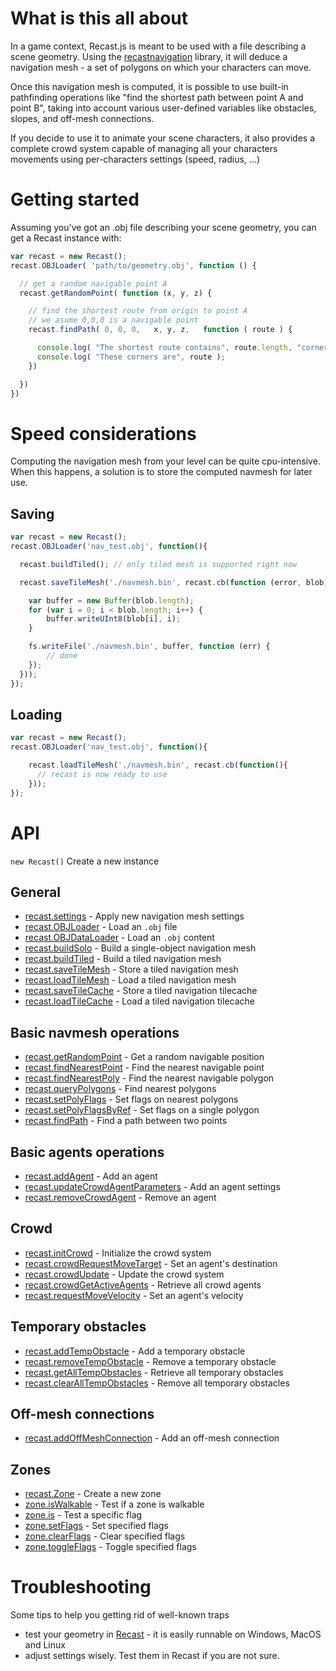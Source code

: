 # What is this all about

In a game context, Recast.js is meant to be used with a file describing a scene geometry. Using the [recastnavigation](https://github.com/memononen/recastnavigation) library, it will deduce a navigation mesh - a set of polygons on which your characters can move.

Once this navigation mesh is computed, it is possible to use built-in pathfinding operations like "find the shortest path between point A and point B", taking into account various user-defined variables like obstacles, slopes, and off-mesh connections.

If you decide to use it to animate your scene characters, it also provides a complete crowd system capable of managing all your characters movements using per-characters settings (speed, radius, ...)

# Getting started

Assuming you've got an .obj file describing your scene geometry, you can get a Recast instance with:

```js
var recast = new Recast();
recast.OBJLoader( 'path/to/geometry.obj', function () {

  // get a random navigable point A
  recast.getRandomPoint( function (x, y, z) {

    // find the shortest route from origin to point A
    // we asume 0,0,0 is a navigable point
    recast.findPath( 0, 0, 0,   x, y, z,   function ( route ) {

      console.log( "The shortest route contains", route.length, "corners" );
      console.log( "These corners are", route );
    })

  })
})
```

# Speed considerations

Computing the navigation mesh from your level can be quite cpu-intensive.
When this happens, a solution is to store the computed navmesh for later use.

## Saving

```js
var recast = new Recast();
recast.OBJLoader('nav_test.obj', function(){

  recast.buildTiled(); // only tiled mesh is supported right now

  recast.saveTileMesh('./navmesh.bin', recast.cb(function (error, blob) {

    var buffer = new Buffer(blob.length);
    for (var i = 0; i < blob.length; i++) {
        buffer.writeUInt8(blob[i], i);
    }

    fs.writeFile('./navmesh.bin', buffer, function (err) {
        // done
    });
  }));
});
```

## Loading

```js
var recast = new Recast();
recast.OBJLoader('nav_test.obj', function(){

    recast.loadTileMesh('./navmesh.bin', recast.cb(function(){
      // recast is now ready to use
    }));
});
```

# API

`new Recast()` Create a new instance

## General
* [recast.settings](API#recast.settings) - Apply new navigation mesh settings
* [recast.OBJLoader](API#recast.OBJLoader) - Load an `.obj` file
* [recast.OBJDataLoader](API#recast.OBJLoader) - Load an `.obj` content
* [recast.buildSolo](API#recast.buildSolo) - Build a single-object navigation mesh
* [recast.buildTiled](API#recast.buildTiled) - Build a tiled navigation mesh
* [recast.saveTileMesh](API#recast.saveTileMesh) - Store a tiled navigation mesh
* [recast.loadTileMesh](API#recast.loadTileMesh) - Load a tiled navigation mesh
* [recast.saveTileCache](API#recast.saveTileCache) - Store a tiled navigation tilecache
* [recast.loadTileCache](API#recast.loadTileCache) - Load a tiled navigation tilecache

## Basic navmesh operations
* [recast.getRandomPoint](API#recast.getRandomPoint) - Get a random navigable position
* [recast.findNearestPoint](API#recast.findNearestPoint) - Find the nearest navigable point
* [recast.findNearestPoly](API#recast.findNearestPoly) - Find the nearest navigable polygon
* [recast.queryPolygons](API#recast.queryPolygons) - Find nearest polygons
* [recast.setPolyFlags](API#recast.setPolyFlags) - Set flags on nearest polygons
* [recast.setPolyFlagsByRef](API#recast.setPolyFlagsByRef) - Set flags on a single polygon
* [recast.findPath](API#recast.findPath) - Find a path between two points

## Basic agents operations
* [recast.addAgent](API#recast.addAgent) - Add an agent
* [recast.updateCrowdAgentParameters](API#recast.updateCrowdAgentParameters) - Add an agent settings
* [recast.removeCrowdAgent](API#recast.removeCrowdAgent) - Remove an agent

## Crowd
* [recast.initCrowd](API#recast.initCrowd) - Initialize the crowd system
* [recast.crowdRequestMoveTarget](API#recast.crowdRequestMoveTarget) - Set an agent's destination
* [recast.crowdUpdate](API#recast.crowdUpdate) - Update the crowd system
* [recast.crowdGetActiveAgents](API#recast.crowdGetActiveAgents) - Retrieve all crowd agents
* [recast.requestMoveVelocity](API#recast.requestMoveVelocity) - Set an agent's velocity

## Temporary obstacles
* [recast.addTempObstacle](API#recast.addTempObstacle) - Add a temporary obstacle
* [recast.removeTempObstacle](API#recast.removeTempObstacle) - Remove a temporary obstacle
* [recast.getAllTempObstacles](API#recast.getAllTempObstacles) - Retrieve all temporary obstacles
* [recast.clearAllTempObstacles](API#recast.clearAllTempObstacles) - Remove all temporary obstacles

## Off-mesh connections
* [recast.addOffMeshConnection](API#recast.addOffMeshConnection) - Add an off-mesh connection

## Zones
* [recast.Zone](API#recast.Zone) - Create a new zone
* [zone.isWalkable](API#recast.Zone) - Test if a zone is walkable
* [zone.is](API#recast.Zone) - Test a specific flag
* [zone.setFlags](API#recast.Zone) - Set specified flags
* [zone.clearFlags](API#recast.Zone) - Clear specified flags
* [zone.toggleFlags](API#recast.Zone) - Toggle specified flags

# Troubleshooting

Some tips to help you getting rid of well-known traps

* test your geometry in [Recast](https://github.com/memononen/recastnavigation) - it is easily runnable on Windows, MacOS and Linux
* adjust settings wisely. Test them in Recast if you are not sure.



